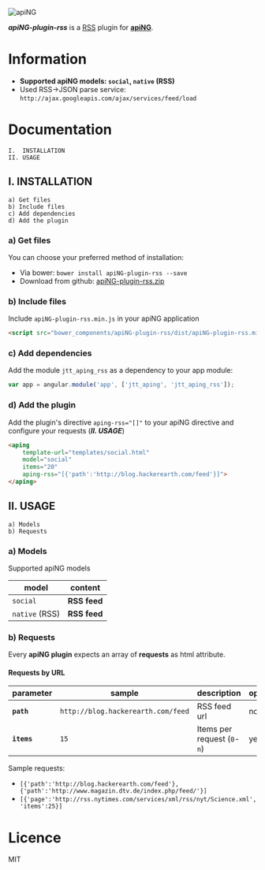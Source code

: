 [logo]: http://aping.io/logo/320/aping-plugin.png "apiNG Plugin"
![apiNG][logo]

**_apiNG-plugin-rss_** is a [RSS](http://cyber.law.harvard.edu/rss/rss.html) plugin for [**apiNG**](https://github.com/JohnnyTheTank/apiNG).

# Information
* **Supported apiNG models: `social`, `native` (RSS)**
* Used RSS->JSON parse service: `http://ajax.googleapis.com/ajax/services/feed/load`

# Documentation
    I.  INSTALLATION
    II. USAGE

## I. INSTALLATION
    a) Get files
    b) Include files
    c) Add dependencies
    d) Add the plugin

### a) Get files
You can choose your preferred method of installation:

* Via bower: `bower install apiNG-plugin-rss --save`
* Download from github: [apiNG-plugin-rss.zip](https://github.com/JohnnyTheTank/apiNG-plugin-rss/zipball/master)

### b) Include files
Include `apiNG-plugin-rss.min.js` in your apiNG application
```html
<script src="bower_components/apiNG-plugin-rss/dist/apiNG-plugin-rss.min.js"></script>
```

### c) Add dependencies
Add the module `jtt_aping_rss` as a dependency to your app module:
```js
var app = angular.module('app', ['jtt_aping', 'jtt_aping_rss']);
```

### d) Add the plugin
Add the plugin's directive `aping-rss="[]"` to your apiNG directive and configure your requests (_**II. USAGE**_)
```html
<aping
    template-url="templates/social.html"
    model="social"
    items="20"
    aping-rss="[{'path':'http://blog.hackerearth.com/feed'}]">
</aping>
```

## II. USAGE
    a) Models
    b) Requests

### a) Models
Supported apiNG models

|  model   | content |
|----------|---------|
| `social` | **RSS feed** |
| `native` (RSS) | **RSS feed** |


### b) Requests
Every **apiNG plugin** expects an array of **requests** as html attribute.

#### Requests by URL
|  parameter  | sample | description | optional |
|----------|---------|---------|---------|
| **`path`** | `http://blog.hackerearth.com/feed` | RSS feed url | no |
| **`items`**  | `15` | Items per request (`0`-`n`) |  yes  |

Sample requests:
* `[{'path':'http://blog.hackerearth.com/feed'}, {'path':'http://www.magazin.dtv.de/index.php/feed/'}]`
* `[{'page':'http://rss.nytimes.com/services/xml/rss/nyt/Science.xml', 'items':25}]`

# Licence
MIT

